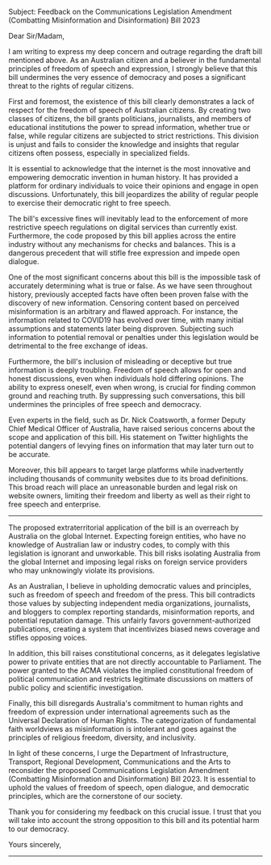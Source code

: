 Subject: Feedback on the Communications Legislation Amendment (Combatting Misinformation and
Disinformation) Bill 2023

Dear Sir/Madam,

I am writing to express my deep concern and outrage regarding the draft bill mentioned above. As
an Australian citizen and a believer in the fundamental principles of freedom of speech and
expression, I strongly believe that this bill undermines the very essence of democracy and poses a
significant threat to the rights of regular citizens.

First and foremost, the existence of this bill clearly demonstrates a lack of respect for the freedom of
speech of Australian citizens. By creating two classes of citizens, the bill grants politicians, journalists,
and members of educational institutions the power to spread information, whether true or false,
while regular citizens are subjected to strict restrictions. This division is unjust and fails to consider
the knowledge and insights that regular citizens often possess, especially in specialized fields.

It is essential to acknowledge that the internet is the most innovative and empowering democratic
invention in human history. It has provided a platform for ordinary individuals to voice their opinions
and engage in open discussions. Unfortunately, this bill jeopardizes the ability of regular people to
exercise their democratic right to free speech.

The bill's excessive fines will inevitably lead to the enforcement of more restrictive speech
regulations on digital services than currently exist. Furthermore, the code proposed by this bill
applies across the entire industry without any mechanisms for checks and balances. This is a
dangerous precedent that will stifle free expression and impede open dialogue.

One of the most significant concerns about this bill is the impossible task of accurately determining
what is true or false. As we have seen throughout history, previously accepted facts have often been
proven false with the discovery of new information. Censoring content based on perceived
misinformation is an arbitrary and flawed approach. For instance, the information related to COVID19 has evolved over time, with many initial assumptions and statements later being disproven.
Subjecting such information to potential removal or penalties under this legislation would be
detrimental to the free exchange of ideas.

Furthermore, the bill's inclusion of misleading or deceptive but true information is deeply troubling.
Freedom of speech allows for open and honest discussions, even when individuals hold differing
opinions. The ability to express oneself, even when wrong, is crucial for finding common ground and
reaching truth. By suppressing such conversations, this bill undermines the principles of free speech
and democracy.

Even experts in the field, such as Dr. Nick Coatsworth, a former Deputy Chief Medical Officer of
Australia, have raised serious concerns about the scope and application of this bill. His statement on
Twitter highlights the potential dangers of levying fines on information that may later turn out to be
accurate.

Moreover, this bill appears to target large platforms while inadvertently including thousands of
community websites due to its broad definitions. This broad reach will place an unreasonable
burden and legal risk on website owners, limiting their freedom and liberty as well as their right to
free speech and enterprise.


-----

The proposed extraterritorial application of the bill is an overreach by Australia on the global
Internet. Expecting foreign entities, who have no knowledge of Australian law or industry codes, to
comply with this legislation is ignorant and unworkable. This bill risks isolating Australia from the
global Internet and imposing legal risks on foreign service providers who may unknowingly violate its
provisions.

As an Australian, I believe in upholding democratic values and principles, such as freedom of speech
and freedom of the press. This bill contradicts those values by subjecting independent media
organizations, journalists, and bloggers to complex reporting standards, misinformation reports, and
potential reputation damage. This unfairly favors government-authorized publications, creating a
system that incentivizes biased news coverage and stifles opposing voices.

In addition, this bill raises constitutional concerns, as it delegates legislative power to private entities
that are not directly accountable to Parliament. The power granted to the ACMA violates the implied
constitutional freedom of political communication and restricts legitimate discussions on matters of
public policy and scientific investigation.

Finally, this bill disregards Australia's commitment to human rights and freedom of expression under
international agreements such as the Universal Declaration of Human Rights. The categorization of
fundamental faith worldviews as misinformation is intolerant and goes against the principles of
religious freedom, diversity, and inclusivity.

In light of these concerns, I urge the Department of Infrastructure, Transport, Regional
Development, Communications and the Arts to reconsider the proposed Communications Legislation
Amendment (Combatting Misinformation and Disinformation) Bill 2023. It is essential to uphold the
values of freedom of speech, open dialogue, and democratic principles, which are the cornerstone of
our society.

Thank you for considering my feedback on this crucial issue. I trust that you will take into account
the strong opposition to this bill and its potential harm to our democracy.

Yours sincerely,


-----


